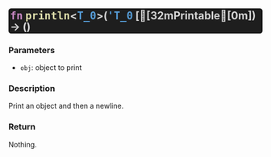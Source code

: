 <style> span { font-family: monospace; } h2 { background: rgb(30,30,30); padding: 0.15em; border-radius: 0.25em; color: rgb(212,212,212); line-height: 1em; } </style>

## <span style="color: rgb(197, 134, 192);">fn</span> <span style="color: rgb(220, 220, 170);">println</span>&lt;<span style="color: rgb(86, 156, 214);">T_0</span>&gt;(<span style="color: rgb(86, 156, 214);">'T_0</span> [[32mPrintable[0m]) -> ()

### Parameters

* `obj`: object to print

### Description
Print an object and then a newline.

### Return
Nothing.

